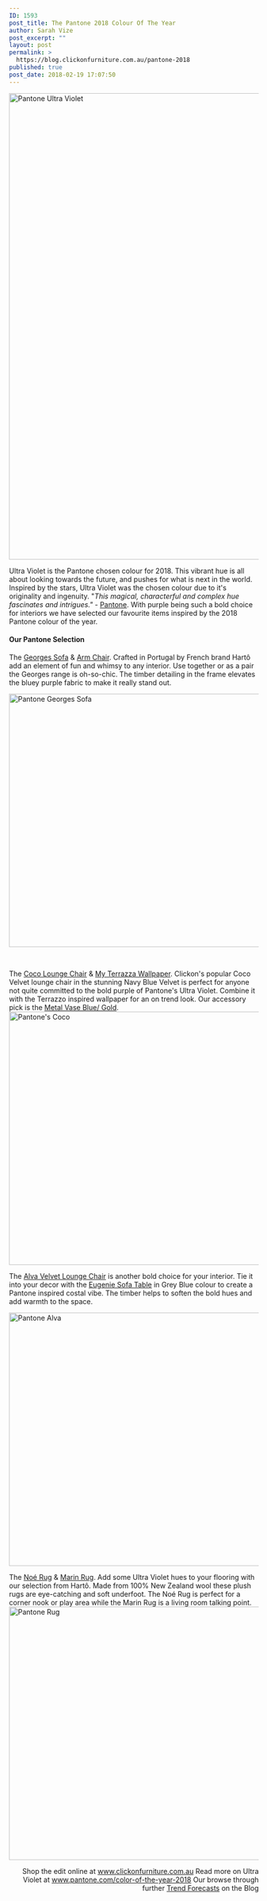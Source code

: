 ```yaml
---
ID: 1593
post_title: The Pantone 2018 Colour Of The Year
author: Sarah Vize
post_excerpt: ""
layout: post
permalink: >
  https://blog.clickonfurniture.com.au/pantone-2018
published: true
post_date: 2018-02-19 17:07:50
---
```

<a href="https://www.clickonfurniture.com.au/moira-arm-chair"><img class="aligncenter size-large wp-image-1594" src="https://blog.clickonfurniture.com.au/wp-content/uploads/2018/02/blog-pantone-882x1024.jpg" alt="Pantone Ultra Violet" width="809" height="939" /></a>

Ultra Violet is the Pantone chosen colour for 2018. This vibrant hue is all about looking towards the future, and pushes for what is next in the world. Inspired by the stars, Ultra Violet was the chosen colour due to it's originality and ingenuity. "<em>This magical, characterful and complex hue fascinates and intrigues." - </em><a href="https://www.pantone.com/color-of-the-year-2018">Pantone</a>. With purple being such a bold choice for interiors we have selected our favourite items inspired by the 2018 Pantone colour of the year.
<h4>Our Pantone Selection</h4>
The <a href="https://www.clickonfurniture.com.au/georges-sofa">Georges Sofa</a> &amp; <a href="https://www.clickonfurniture.com.au/georges-armchair">Arm Chair</a>. Crafted in Portugal by French brand Hartô add an element of fun and whimsy to any interior. Use together or as a pair the Georges range is oh-so-chic. The timber detailing in the frame elevates the bluey purple fabric to make it really stand out.

<a href="https://www.clickonfurniture.com.au/georges-sofa"><img class="aligncenter size-large wp-image-1599" src="https://blog.clickonfurniture.com.au/wp-content/uploads/2018/02/georges-blog-1024x646.jpg" alt="Pantone Georges Sofa" width="809" height="510" /></a>

&nbsp;

The <a href="https://www.clickonfurniture.com.au/coco-velvet-lounge-chair">Coco Lounge Chair</a> &amp; <a href="https://www.clickonfurniture.com.au/my-terrazza-wallpaper">My Terrazza Wallpaper</a>. Clickon's popular Coco Velvet lounge chair in the stunning Navy Blue Velvet is perfect for anyone not quite committed to the bold purple of Pantone's Ultra Violet. Combine it with the Terrazzo inspired wallpaper for an on trend look. Our accessory pick is the <a href="https://www.clickonfurniture.com.au/metal-vase-blue-gold">Metal Vase Blue/ Gold</a>.<a href="https://www.clickonfurniture.com.au/coco-velvet-lounge-chair"><img class="aligncenter wp-image-1602 size-large" src="https://blog.clickonfurniture.com.au/wp-content/uploads/2018/02/coco-blog-1024x646.jpg" alt="Pantone's Coco " width="809" height="510" /></a>

The <a href="https://www.clickonfurniture.com.au/alva-velvet-lounge-chair">Alva Velvet Lounge Chair</a> is another bold choice for your interior. Tie it into your decor with the <a href="https://www.clickonfurniture.com.au/eugenie-sofa-table">Eugenie Sofa Table</a> in Grey Blue colour to create a Pantone inspired costal vibe. The timber helps to soften the bold hues and add warmth to the space.

<a href="https://www.clickonfurniture.com.au/alva-velvet-lounge-chair"><img class="aligncenter size-large wp-image-1606" src="https://blog.clickonfurniture.com.au/wp-content/uploads/2018/02/alva-1024x646.jpg" alt="Pantone Alva" width="809" height="510" /></a>

The <a href="https://www.clickonfurniture.com.au/noe-rug">Noé Rug</a> &amp; <a href="https://www.clickonfurniture.com.au/marin-rug">Marin Rug</a>. Add some Ultra Violet hues to your flooring with our selection from Hartô. Made from 100% New Zealand wool these plush rugs are eye-catching and soft underfoot. The Noé Rug is perfect for a corner nook or play area while the Marin Rug is a living room talking point.<a href="https://www.clickonfurniture.com.au/noe-rug">
<img class="aligncenter size-large wp-image-1608" src="https://blog.clickonfurniture.com.au/wp-content/uploads/2018/02/rug-blog-1024x646.jpg" alt="Pantone Rug" width="809" height="510" /></a>
<p style="text-align: right">Shop the edit online at <a href="http://www.clickonfurniture.com.au">www.clickonfurniture.com.au</a>
Read more on Ultra Violet at <a href="https://www.pantone.com/color-of-the-year-2018">www.pantone.com/color-of-the-year-2018</a>
Our browse through further <a href="https://blog.clickonfurniture.com.au/category/trend-forecast">Trend Forecasts</a> on the Blog</p>